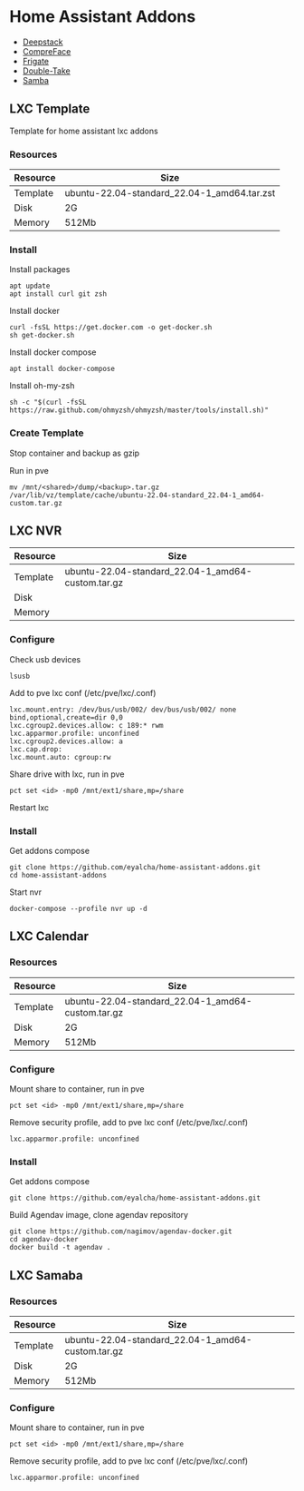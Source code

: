 # Home Assistant Addons

- [Deepstack](https://github.com/johnolafenwa/DeepStack)
- [CompreFace](https://github.com/exadel-inc/CompreFace)
- [Frigate]()
- [Double-Take]()
- [Samba]()

## LXC Template

Template for home assistant lxc addons

### Resources

Resource|Size
---|---
Template | ubuntu-22.04-standard_22.04-1_amd64.tar.zst
Disk | 2G
Memory | 512Mb

### Install

Install packages
```
apt update
apt install curl git zsh
```

Install docker 
```
curl -fsSL https://get.docker.com -o get-docker.sh
sh get-docker.sh
```

Install docker compose
```
apt install docker-compose
```

Install oh-my-zsh
```
sh -c "$(curl -fsSL https://raw.github.com/ohmyzsh/ohmyzsh/master/tools/install.sh)"
```

### Create Template

Stop container and backup as gzip

Run in pve
```
mv /mnt/<shared>/dump/<backup>.tar.gz /var/lib/vz/template/cache/ubuntu-22.04-standard_22.04-1_amd64-custom.tar.gz
```

## LXC NVR

Resource|Size
---|---
Template | ubuntu-22.04-standard_22.04-1_amd64-custom.tar.gz
Disk | 
Memory |

### Configure

Check usb devices
```
lsusb
```

Add to pve lxc conf (/etc/pve/lxc/<id>.conf)
```
lxc.mount.entry: /dev/bus/usb/002/ dev/bus/usb/002/ none bind,optional,create=dir 0,0
lxc.cgroup2.devices.allow: c 189:* rwm
lxc.apparmor.profile: unconfined
lxc.cgroup2.devices.allow: a
lxc.cap.drop: 
lxc.mount.auto: cgroup:rw
```
  
Share drive with lxc, run in pve
```
pct set <id> -mp0 /mnt/ext1/share,mp=/share
```

Restart lxc

### Install

Get addons compose
```
git clone https://github.com/eyalcha/home-assistant-addons.git
cd home-assistant-addons
```

Start nvr
```
docker-compose --profile nvr up -d
```

## LXC Calendar

### Resources
  
Resource|Size
---|---
Template | ubuntu-22.04-standard_22.04-1_amd64-custom.tar.gz
Disk | 2G
Memory | 512Mb
  
### Configure

Mount share to container, run in pve
```
pct set <id> -mp0 /mnt/ext1/share,mp=/share
```

Remove security profile, add to pve lxc conf (/etc/pve/lxc/<id>.conf)
```
lxc.apparmor.profile: unconfined
```

### Install

Get addons compose
```
git clone https://github.com/eyalcha/home-assistant-addons.git
```
  
Build Agendav image, clone agendav repository
```
git clone https://github.com/nagimov/agendav-docker.git
cd agendav-docker
docker build -t agendav .
```

## LXC Samaba

### Resources
  
Resource|Size
---|---
Template | ubuntu-22.04-standard_22.04-1_amd64-custom.tar.gz
Disk | 2G
Memory | 512Mb
  
### Configure

Mount share to container, run in pve
```
pct set <id> -mp0 /mnt/ext1/share,mp=/share
```

Remove security profile, add to pve lxc conf (/etc/pve/lxc/<id>.conf)
```
lxc.apparmor.profile: unconfined
```
